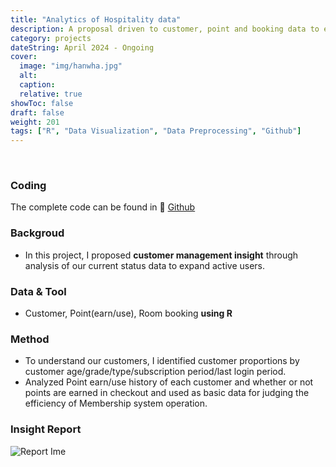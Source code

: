 ```yaml
---
title: "Analytics of Hospitality data"
description: A proposal driven to customer, point and booking data to expand Active-User
category: projects
dateString: April 2024 - Ongoing
cover:
  image: "img/hanwha.jpg"
  alt:
  caption:
  relative: true
showToc: false
draft: false
weight: 201
tags: ["R", "Data Visualization", "Data Preprocessing", "Github"]
---
```


&nbsp;
  ### Coding
  The complete code can be found in 🔗 [Github](https://github.com/PikalounJM/Resort-data-analysis)

### Backgroud
- In this project, I proposed **customer management insight** through analysis of our current status data to expand active users.

### Data & Tool
- Customer, Point(earn/use), Room booking **using R**

### Method
- To understand our customers, I identified customer proportions by customer age/grade/type/subscription period/last login period.
- Analyzed Point earn/use history of each customer and whether or not points are earned in checkout and used as basic data for judging the efficiency of Membership system operation.

### Insight Report
![Report Ime](/img/report.PNG)